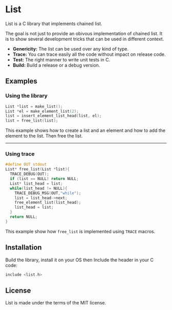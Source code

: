 # List

List is a C library that implements chained list.

The goal is not just to provide an obivous implementation of chained list.
It is to show several development tricks that can be used in different context.

* **Genericity:** The list can be used over any kind of type.
* **Trace:** You can trace easily all the code without impact on release code.
* **Test:** The right manner to write unit tests in C.
* **Build:** Build a release or a debug version.

## Examples

### Using the library

```C
List *list = make_list();
List *el = make_element_list(2);
list = insert_element_list_head(list, el);
list = free_list(list);
```

This example shows how to create a list and an element and how to add
the element to the list.  Then free the list.

---

### Using trace

```C
#define OUT stdout
List* free_list(List *list){
  TRACE_DEBUG(OUT);
  if (list == NULL) return NULL;
  List* list_head = list;
  while(list_head != NULL){
    TRACE_DEBUG_MSG(OUT,"while");
    list = list_head->next;
    free_element_list(list_head);
    list_head = list;
  }
  return NULL;
}
```

This example show how `free_list` is implemented using `TRACE` macros.

## Installation

Build the library, install it on your OS then Include the header in your C code:

```C
include <list.h>
```

## License

List is made under the terms of the MIT license.